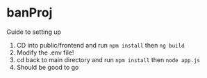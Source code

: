 # banProj

Guide to setting up

1. CD into public/frontend and run `npm install` then `ng build`
2. Modify the .env file!
3. cd back to main directory and run `npm install` then `node app.js`
4. Should be good to go
